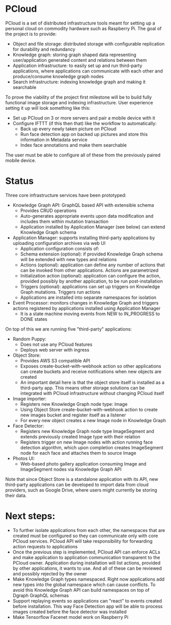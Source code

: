 # PCloud
PCloud is a set of distributed infrastructure tools meant for setting up a personal cloud on commodity hardware such as Raspberry Pi.
The goal of the project is to provide:
* Object and file storage: distributed storage with configurable replication for durability and redundancy
* Knowledge graph: storing graph shaped data representing user/application generated content and relations between them
* Application infrastructure: to easily set up and run third-party applications, where applications can communicate with each other and produce/consume knowledge graph nodes
* Search infrastructure: indexing knowledge graph and making it searchable

To prove the viability of the project first milestone will be to build fully functional image storage and indexing infrastructure. User experience setting it up will look something like this:
* Set up PCloud on 3 or more servers and pair a mobile device with it
* Configure IFTTT (if this then that) like the workflow to automatically:
  * Back up every newly taken picture on PCloud
  * Run face detection app on backed up pictures and store this information in Metadata service
  * Index face annotations and make them searchable

The user must be able to configure all of these from the previously paired mobile device.

# Status
Three core infrastructure services have been prototyped:
* Knowledge Graph API: GraphQL based API with extensible schema
  * Provides CRUD operations
  * Auto-generates appropriate events upon data modification and includes them within mutation transaction
  * Application installed by Application Manager (see below) can extend Knowledge Graph schema
* Application Manager: supports installing third-party applications by uploading configuration archives via web UI
  * Application configuration consists of:
   * Schema extension (optional): if provided Knowledge Graph schema will be extended with new types and relations
   * Actions (optional): application can define any number of actions that can be invoked from other applications. Actions are parametrized
   * Initialization action (optional): application can configure the action, provided possibly by another application, to be run post-installation
   * Triggers (optional): applications can set up triggers on Knowledge Graph mutations. Triggers run actions
  * Applications are installed into separate namespaces for isolation
* Event Processor: monitors changes in Knowledge Graph and triggers actions registered by applications installed using Application Manager
  * It is a state machine moving events from NEW to IN_PROGRESS to DONE states

On top of this we are running five "third-party" applications:
* Random Puppy:
  * Does not use any PCloud features
  * Deploys web server with ingress
* Object Store:
  * Provides AWS S3 compatible API
  * Exposes create-bucket-with-webhook action so other applications can create buckets and receive notifications when new objects are created
  * An important detail here is that the object store itself is installed as a third-party app. This means other storage solutions can be integrated with PCloud infrastructure without changing PCloud itself
* Image importer:
  * Registers new Knowledge Graph node type: Image
  * Using Object Store create-bucket-with-webhook action to create new images bucket and register itself as a listener
  * For every new object creates a new Image node in Knowledge Graph
* Face Detector:
  * Registers new Knowledge Graph node type ImageSegment and extends previously created Image type with their relation
  * Registers trigger on new Image nodes with action running face detection algorithm, which upon completion creates ImageSegment node for each face and attaches them to source Image
* Photos UI:
  * Web-based photo gallery application consuming Image and ImageSegment nodes via Knowledge Graph API

Note that since Object Store is a standalone application with its API, new third-party applications can be developed to import data from cloud providers, such as Google Drive, where users might currently be storing their data.

# Next steps:
* To further isolate applications from each other, the namespaces that are created must be configured so they can communicate only with core PCloud services. PCloud API will take responsibility for forwarding action requests to applications
* Once the previous step is implemented, PCloud API can enforce ACLs and make application to application communication transparent to the PCloud owner. Application during installation will list actions, provided by other applications, it wants to use. And all of these can be reviewed and possibly rejected by the owner
* Make Knowledge Graph types namespaced. Right now applications add new types into the global namespace which can cause conflicts. To avoid this Knowledge Graph API can build namespaces on top of Dgraph GraphQL schemas
* Support replaying events so applications can "react" to events created before installation. This way Face Detection app will be able to process images created before the face detector was installed
* Make Tensorflow Facenet model work on Raspberry Pi

